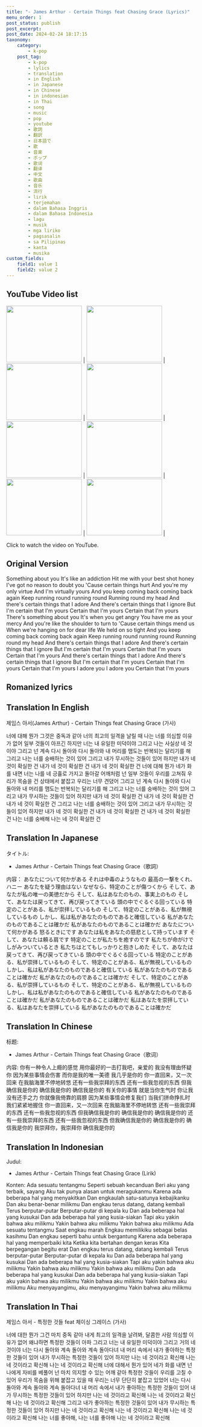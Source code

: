 ```yaml
---
title: "- James Arthur - Certain Things feat Chasing Grace (Lyrics)"
menu_order: 1
post_status: publish
post_excerpt: 
post_date: 2024-02-24 18:17:15
taxonomy:
    category:
        - k-pop
    post_tag:
        - k-pop
        - lylics
        - translation
        - in English
        - in Japanese
        - in Chinese
        - in indonesian
        - in Thai
        - song
        - music
        - pop
        - youtube
        - 歌詞
        - 翻訳
        - 日本語で
        - 歌
        - 音楽
        - ポップ
        - 歌词
        - 翻译
        - 中文
        - 歌曲
        - 音乐
        - 流行
        - lirik
        - terjemahan
        - dalam Bahasa Inggris
        - dalam Bahasa Indonesia
        - lagu
        - musik
        - mga liriko
        - pagsasalin
        - sa Pilipinas
        - kanta
        - musika
custom_fields:
    field1: value 1
    field2: value 2
---
```


## YouTube Video list
 [<img src='http://img.youtube.com/vi/mWUu4v-y9mA/0.jpg' width='200' height='150'>](https://youtu.be/mWUu4v-y9mA) | [<img src='http://img.youtube.com/vi/J3grMZvof-k/0.jpg' width='200' height='150'>](https://youtu.be/J3grMZvof-k) | [<img src='http://img.youtube.com/vi/-y2afvkOwws/0.jpg' width='200' height='150'>](https://youtu.be/-y2afvkOwws) | [<img src='http://img.youtube.com/vi/pjN8Xq-9Ylw/0.jpg' width='200' height='150'>](https://youtu.be/pjN8Xq-9Ylw) | [<img src='http://img.youtube.com/vi/Fu_LA7Ac7xI/0.jpg' width='200' height='150'>](https://youtu.be/Fu_LA7Ac7xI) |
 [<img src='http://img.youtube.com/vi/qLHPjFiyUU8/0.jpg' width='200' height='150'>](https://youtu.be/qLHPjFiyUU8) | [<img src='http://img.youtube.com/vi/44GmZdn6_oo/0.jpg' width='200' height='150'>](https://youtu.be/44GmZdn6_oo) | [<img src='http://img.youtube.com/vi/3btnSHNo0CM/0.jpg' width='200' height='150'>](https://youtu.be/3btnSHNo0CM) |

Click to watch the video on YouTube.
## Original Version
Something about you
It's like an addiction
Hit me with your best shot honey
I've got no reason to doubt you
'Cause certain things hurt
And you're my only virtue
And I'm virtually yours
And you keep coming back coming back again
Keep running round running round
Running round my head
And there's certain things that I adore
And there's certain things that I ignore
But I'm certain that I'm yours
Certain that I'm yours
Certain that I'm yours
There's something about you
It's when you get angry
You have me as your mercy
And you're like the shoulder to turn to
'Cause certain things mend us
When we're hanging on for dear life
We held on so tight
And you keep coming back coming back again
Keep running round running round
Running round my head
And there's certain things that I adore
And there's certain things that I ignore
But I'm certain that I'm yours
Certain that I'm yours
Certain that I'm yours
And there's certain things that I adore
And there's certain things that I ignore
But I'm certain that I'm yours
Certain that I'm yours
Certain that I'm yours
I adore you I adore you
Certain that I'm yours
## Romanized lyrics

## Translation In English
제임스 아서(James Arthur) - Certain Things feat Chasing Grace (가사)

너에 대해 뭔가
그것은 중독과 같아
너의 최고의 일격을 날릴 때
나는 너를 의심할 이유가 없어
일부 것들이 아프긴 하지만
너는 내 유일한 미덕이야
그리고 나는 사실상 네 것이야
그리고 넌 계속 다시 돌아와
다시 돌아와
내 머리를 맴도는
반복되는 달리기를 해
그리고 나는 너를 숭배하는 것이 있어
그리고 내가 무시하는 것들이 있어
하지만 내가 네 것이 확실한 건
내가 네 것이 확실한 건
내가 네 것이 확실한 건
너에 대해 뭔가
네가 화를 내면
너는 나를 네 긍휼로 가지고
돌아갈 어깨처럼 넌
일부 것들이 우리를 고쳐줘
우리가 목숨을 건 상태에서 붙잡고
우리는 너무 견뎠어
그리고 넌 계속 다시 돌아와
다시 돌아와
내 머리를 맴도는
반복되는 달리기를 해
그리고 나는 너를 숭배하는 것이 있어
그리고 내가 무시하는 것들이 있어
하지만 내가 네 것이 확실한 건
내가 네 것이 확실한 건
내가 네 것이 확실한 건
그리고 나는 너를 숭배하는 것이 있어
그리고 내가 무시하는 것들이 있어
하지만 내가 네 것이 확실한 건
내가 네 것이 확실한 건
내가 네 것이 확실한 건
나는 너를 숭배해
나는 네 것이 확실한 건
## Translation In Japanese
タイトル: 
- James Arthur - Certain Things feat Chasing Grace（歌詞）

内容：
あなたについて何かがある
それは中毒のようなもの
最高の一撃をくれ、ハニー
あなたを疑う理由はない
なぜなら、特定のことが傷つくから
そして、あなたが私の唯一の美徳だから
そして、私はあなたのもの、事実上のもの
そして、あなたは戻ってきて、再び戻ってきている
頭の中でぐるぐる回っている
特定のことがある、私が崇拝しているもの
そして、特定のことがある、私が無視しているもの
しかし、私は私があなたのものであると確信している
私があなたのものであることは確かだ
私があなたのものであることは確かだ
あなたについて何かがある
怒るときにです
あなたは私をあなたの慈悲として持っています
そして、あなたは頼る肩です
特定のことが私たちを癒すのです
私たちが命がけでしがみついているとき
私たちはとてもしっかりと抱きしめた
そして、あなたは戻ってきて、再び戻ってきている
頭の中でぐるぐる回っている
特定のことがある、私が崇拝しているもの
そして、特定のことがある、私が無視しているもの
しかし、私は私があなたのものであると確信している
私があなたのものであることは確かだ
私があなたのものであることは確かだ
そして、特定のことがある、私が崇拝しているもの
そして、特定のことがある、私が無視しているもの
しかし、私は私があなたのものであると確信している
私があなたのものであることは確かだ
私があなたのものであることは確かだ
私はあなたを崇拝している、私はあなたを崇拝している
私があなたのものであることは確かだ
## Translation In Chinese
标题:
- James Arthur - Certain Things feat Chasing Grace（歌词）

内容:
你有一种令人上瘾的感觉
用你最好的一击打我吧，亲爱的
我没有理由怀疑你
因为某些事情会伤害
而你是我的唯一美德
我几乎是你的
你一直回来，又一次回来
在我脑海里不停地转悠
还有一些我崇拜的东西
还有一些我忽视的东西
但我确信我是你的
确信我是你的
确信我是你的
有关你的事情
就是当你生气时
你让我没有还手之力
你就像我倚靠的肩膀
因为某些事情会修复我们
当我们拼命挣扎时
我们紧紧地握住
你一直回来，又一次回来
在我脑海里不停地转悠
还有一些我崇拜的东西
还有一些我忽视的东西
但我确信我是你的
确信我是你的
确信我是你的
还有一些我崇拜的东西
还有一些我忽视的东西
但我确信我是你的
确信我是你的
确信我是你的
我崇拜你，我崇拜你
确信我是你的
## Translation In Indonesian
Judul:
- James Arthur - Certain Things feat Chasing Grace (Lirik)

Konten:
Ada sesuatu tentangmu
Seperti sebuah kecanduan
Beri aku yang terbaik, sayang
Aku tak punya alasan untuk meragukanmu
Karena ada beberapa hal yang menyakitkan
Dan engkaulah satu-satunya kebajikanku
Dan aku benar-benar milikmu
Dan engkau terus datang, datang kembali
Terus berputar-putar
Berputar-putar di kepala ku
Dan ada beberapa hal yang kusukai
Dan ada beberapa hal yang kusia-siakan
Tapi aku yakin bahwa aku milikmu
Yakin bahwa aku milikmu
Yakin bahwa aku milikmu
Ada sesuatu tentangmu
Saat engkau marah
Engkau memilikiku sebagai belas kasihmu
Dan engkau seperti bahu untuk bergantung
Karena ada beberapa hal yang memperbaiki kita
Ketika kita bertahan dengan keras
Kita berpegangan begitu erat
Dan engkau terus datang, datang kembali
Terus berputar-putar
Berputar-putar di kepala ku
Dan ada beberapa hal yang kusukai
Dan ada beberapa hal yang kusia-siakan
Tapi aku yakin bahwa aku milikmu
Yakin bahwa aku milikmu
Yakin bahwa aku milikmu
Dan ada beberapa hal yang kusukai
Dan ada beberapa hal yang kusia-siakan
Tapi aku yakin bahwa aku milikmu
Yakin bahwa aku milikmu
Yakin bahwa aku milikmu
Aku menyayangimu, aku menyayangimu
Yakin bahwa aku milikmu
## Translation In Thai
제임스 아서 - 특정한 것들 feat 체이싱 그레이스 (가사)

너에 대한 뭔가
그건 마치 중독 같아
내게 최고의 일격을 날려봐, 달콤한 사람
의심할 이유가 없어
왜냐하면 특정한 것들이 아파
그리고 너는 내 유일한 미덕이야
그리고 거의 네 것이야
너는 다시 돌아와 계속 돌아와
계속 돌아다녀 내 머리 속에서
내가 좋아하는 특정한 것들이 있어
내가 무시하는 특정한 것들이 있어
하지만 나는 네 것이라고 확신해
나는 네 것이라고 확신해
나는 네 것이라고 확신해
너에 대해서 뭔가 있어
네가 화를 내면
넌 나에게 자비를 베풀어
넌 마치 의지할 수 있는 어깨 같아
특정한 것들이 우리를 고칠 수 있어
우리가 목숨을 위해 붙잡고 있을 때
우리는 너무 단단히 붙잡고 있었어
너는 다시 돌아와 계속 돌아와
계속 돌아다녀 내 머리 속에서
내가 좋아하는 특정한 것들이 있어
내가 무시하는 특정한 것들이 있어
하지만 나는 네 것이라고 확신해
나는 네 것이라고 확신해
나는 네 것이라고 확신해
그리고 내가 좋아하는 특정한 것들이 있어
내가 무시하는 특정한 것들이 있어
하지만 나는 네 것이라고 확신해
나는 네 것이라고 확신해
나는 네 것이라고 확신해
나는 너를 좋아해, 나는 너를 좋아해
나는 네 것이라고 확신해

